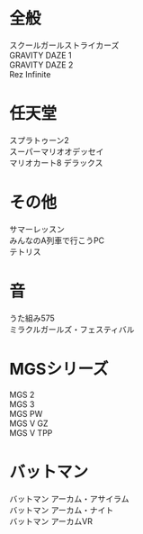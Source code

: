 # 全般
スクールガールストライカーズ  
GRAVITY DAZE 1  
GRAVITY DAZE 2  
Rez Infinite  

# 任天堂
スプラトゥーン2  
スーパーマリオオデッセイ  
マリオカート8 デラックス  

# その他
サマーレッスン  
みんなのA列車で行こうPC  
テトリス  

# 音
うた組み575  
ミラクルガールズ・フェスティバル  

# MGSシリーズ
MGS 2  
MGS 3  
MGS PW  
MGS V GZ  
MGS V TPP  

# バットマン
バットマン アーカム・アサイラム  
バットマン アーカム・ナイト  
バットマン アーカムVR  